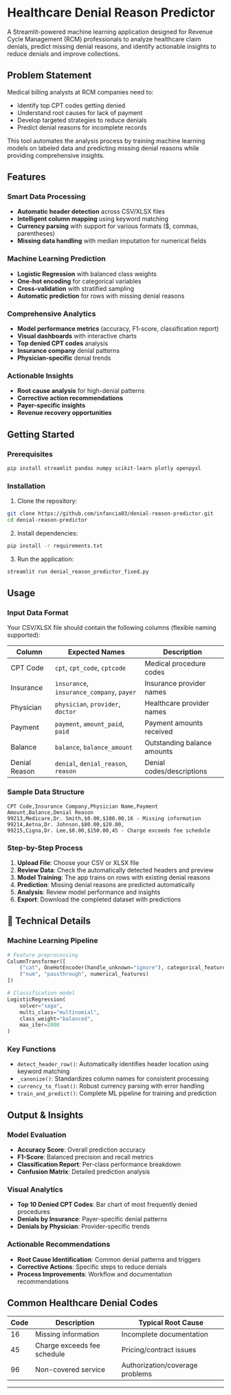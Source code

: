 # Healthcare Denial Reason Predictor 

A Streamlit-powered machine learning application designed for Revenue Cycle Management (RCM) professionals to analyze healthcare claim denials, predict missing denial reasons, and identify actionable insights to reduce denials and improve collections.

##  Problem Statement

Medical billing analysts at RCM companies need to:
- Identify top CPT codes getting denied
- Understand root causes for lack of payment
- Develop targeted strategies to reduce denials
- Predict denial reasons for incomplete records

This tool automates the analysis process by training machine learning models on labeled data and predicting missing denial reasons while providing comprehensive insights.

##  Features

###  Smart Data Processing
- **Automatic header detection** across CSV/XLSX files
- **Intelligent column mapping** using keyword matching
- **Currency parsing** with support for various formats ($, commas, parentheses)
- **Missing data handling** with median imputation for numerical fields

###  Machine Learning Prediction
- **Logistic Regression** with balanced class weights
- **One-hot encoding** for categorical variables
- **Cross-validation** with stratified sampling
- **Automatic prediction** for rows with missing denial reasons

###  Comprehensive Analytics
- **Model performance metrics** (accuracy, F1-score, classification report)
- **Visual dashboards** with interactive charts
- **Top denied CPT codes** analysis
- **Insurance company** denial patterns
- **Physician-specific** denial trends

###  Actionable Insights
- **Root cause analysis** for high-denial patterns
- **Corrective action recommendations**
- **Payer-specific insights**
- **Revenue recovery opportunities**

##  Getting Started

### Prerequisites

```bash
pip install streamlit pandas numpy scikit-learn plotly openpyxl
```

### Installation

1. Clone the repository:
```bash
git clone https://github.com/infancia03/denial-reason-predictor.git
cd denial-reason-predictor
```

2. Install dependencies:
```bash
pip install -r requirements.txt
```

3. Run the application:
```bash
streamlit run denial_reason_predictor_fixed.py
```

##  Usage

### Input Data Format

Your CSV/XLSX file should contain the following columns (flexible naming supported):

| Column | Expected Names | Description |
|--------|----------------|-------------|
| CPT Code | `cpt`, `cpt_code`, `cptcode` | Medical procedure codes |
| Insurance | `insurance`, `insurance_company`, `payer` | Insurance provider names |
| Physician | `physician`, `provider`, `doctor` | Healthcare provider names |
| Payment | `payment`, `amount_paid`, `paid` | Payment amounts received |
| Balance | `balance`, `balance_amount` | Outstanding balance amounts |
| Denial Reason | `denial`, `denial_reason`, `reason` | Denial codes/descriptions |

### Sample Data Structure

```csv
CPT Code,Insurance Company,Physician Name,Payment Amount,Balance,Denial Reason
99213,Medicare,Dr. Smith,$0.00,$100.00,16 - Missing information
99214,Aetna,Dr. Johnson,$80.00,$20.00,
99215,Cigna,Dr. Lee,$0.00,$150.00,45 - Charge exceeds fee schedule
```

### Step-by-Step Process

1. **Upload File**: Choose your CSV or XLSX file
2. **Review Data**: Check the automatically detected headers and preview
3. **Model Training**: The app trains on rows with existing denial reasons
4. **Prediction**: Missing denial reasons are predicted automatically
5. **Analysis**: Review model performance and insights
6. **Export**: Download the completed dataset with predictions

## 🔧 Technical Details

### Machine Learning Pipeline

```python
# Feature preprocessing
ColumnTransformer([
    ("cat", OneHotEncoder(handle_unknown="ignore"), categorical_features),
    ("num", "passthrough", numerical_features)
])

# Classification model
LogisticRegression(
    solver="saga",
    multi_class="multinomial", 
    class_weight="balanced",
    max_iter=2000
)
```

### Key Functions

- `detect_header_row()`: Automatically identifies header location using keyword matching
- `_canonize()`: Standardizes column names for consistent processing  
- `currency_to_float()`: Robust currency parsing with error handling
- `train_and_predict()`: Complete ML pipeline for training and prediction

##  Output & Insights

### Model Evaluation
- **Accuracy Score**: Overall prediction accuracy
- **F1-Score**: Balanced precision and recall metrics
- **Classification Report**: Per-class performance breakdown
- **Confusion Matrix**: Detailed prediction analysis

### Visual Analytics
- **Top 10 Denied CPT Codes**: Bar chart of most frequently denied procedures
- **Denials by Insurance**: Payer-specific denial patterns
- **Denials by Physician**: Provider-specific trends

### Actionable Recommendations
- **Root Cause Identification**: Common denial patterns and triggers
- **Corrective Actions**: Specific steps to reduce denials
- **Process Improvements**: Workflow and documentation recommendations

##  Common Healthcare Denial Codes

| Code | Description | Typical Root Cause |
|------|-------------|-------------------|
| 16 | Missing information | Incomplete documentation |
| 45 | Charge exceeds fee schedule | Pricing/contract issues |
| 96 | Non-covered service | Authorization/coverage problems |





---

